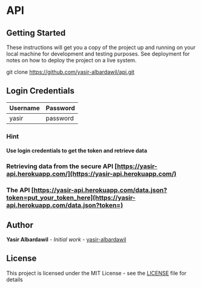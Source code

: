 # API


## Getting Started

These instructions will get you a copy of the project up and running on your local machine for development and testing purposes. See deployment for notes on how to deploy the project on a live system.

git clone https://github.com/yasir-albardawil/api.git
## Login Credentials
| Username  | Password |
| ------------- | ------------- |
| yasir | password |


###  Hint
#### Use login credentials to get the token and retrieve data

###  Retrieving data from the secure API [https://yasir-api.herokuapp.com/](https://yasir-api.herokuapp.com/)
 ### The API [https://yasir-api.herokuapp.com/data.json?token=put_your_token_here](https://yasir-api.herokuapp.com/data.json?token=)

 
## Author

**Yasir Albardawil** - *Initial work* - [yasir-albardawil](https://github.com/yasir-albardawil)

## License

This project is licensed under the MIT License - see the [LICENSE](LICENSE) file for details
